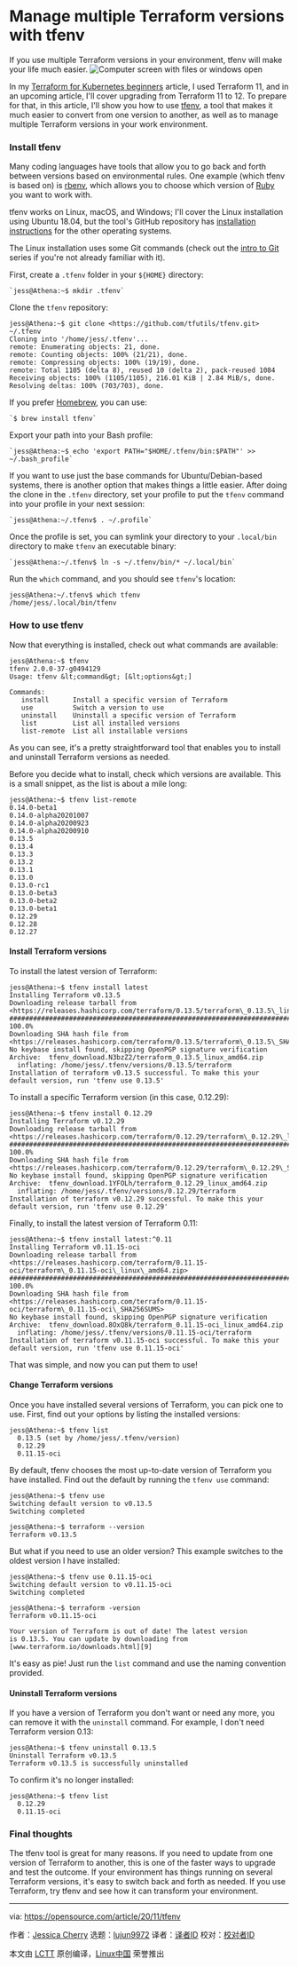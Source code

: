[#]: collector: (lujun9972)
[#]: translator: ( )
[#]: reviewer: ( )
[#]: publisher: ( )
[#]: url: ( )
[#]: subject: (Manage multiple Terraform versions with tfenv)
[#]: via: (https://opensource.com/article/20/11/tfenv)
[#]: author: (Jessica Cherry https://opensource.com/users/cherrybomb)

Manage multiple Terraform versions with tfenv
======
If you use multiple Terraform versions in your environment, tfenv will
make your life much easier.
![Computer screen with files or windows open][1]

In my [Terraform for Kubernetes beginners][2] article, I used Terraform 11, and in an upcoming article, I'll cover upgrading from Terraform 11 to 12. To prepare for that, in this article, I'll show you how to use [tfenv][3], a tool that makes it much easier to convert from one version to another, as well as to manage multiple Terraform versions in your work environment.

### Install tfenv

Many coding languages have tools that allow you to go back and forth between versions based on environmental rules. One example (which tfenv is based on) is [rbenv][4], which allows you to choose which version of [Ruby][5] you want to work with.

tfenv works on Linux, macOS, and Windows; I'll cover the Linux installation using Ubuntu 18.04, but the tool's GitHub repository has [installation instructions][6] for the other operating systems.

The Linux installation uses some Git commands (check out the [intro to Git][7] series if you're not already familiar with it).

First, create a `.tfenv` folder in your `${HOME}` directory:


```
`jess@Athena:~$ mkdir .tfenv`
```

Clone the `tfenv` repository:


```
jess@Athena:~$ git clone <https://github.com/tfutils/tfenv.git> ~/.tfenv
Cloning into '/home/jess/.tfenv'...
remote: Enumerating objects: 21, done.
remote: Counting objects: 100% (21/21), done.
remote: Compressing objects: 100% (19/19), done.
remote: Total 1105 (delta 8), reused 10 (delta 2), pack-reused 1084
Receiving objects: 100% (1105/1105), 216.01 KiB | 2.84 MiB/s, done.
Resolving deltas: 100% (703/703), done.
```

If you prefer [Homebrew][8], you can use:


```
`$ brew install tfenv`
```

Export your path into your Bash profile:


```
`jess@Athena:~$ echo 'export PATH="$HOME/.tfenv/bin:$PATH"' >> ~/.bash_profile`
```

If you want to use just the base commands for Ubuntu/Debian-based systems, there is another option that makes things a little easier. After doing the clone in the `.tfenv` directory, set your profile to put the `tfenv` command into your profile in your next session:


```
`jess@Athena:~/.tfenv$ . ~/.profile`
```

Once the profile is set, you can symlink your directory to your `.local/bin` directory to make `tfenv` an executable binary:


```
`jess@Athena:~/.tfenv$ ln -s ~/.tfenv/bin/* ~/.local/bin`
```

Run the `which` command, and you should see `tfenv`'s location:


```
jess@Athena:~/.tfenv$ which tfenv
/home/jess/.local/bin/tfenv
```

### How to use tfenv

Now that everything is installed, check out what commands are available:


```
jess@Athena:~$ tfenv
tfenv 2.0.0-37-g0494129
Usage: tfenv &lt;command&gt; [&lt;options&gt;]

Commands:
   install      Install a specific version of Terraform
   use          Switch a version to use
   uninstall    Uninstall a specific version of Terraform
   list         List all installed versions
   list-remote  List all installable versions
```

As you can see, it's a pretty straightforward tool that enables you to install and uninstall Terraform versions as needed.

Before you decide what to install, check which versions are available. This is a small snippet, as the list is about a mile long:


```
jess@Athena:~$ tfenv list-remote
0.14.0-beta1
0.14.0-alpha20201007
0.14.0-alpha20200923
0.14.0-alpha20200910
0.13.5
0.13.4
0.13.3
0.13.2
0.13.1
0.13.0
0.13.0-rc1
0.13.0-beta3
0.13.0-beta2
0.13.0-beta1
0.12.29
0.12.28
0.12.27
```

#### Install Terraform versions

To install the latest version of Terraform:


```
jess@Athena:~$ tfenv install latest
Installing Terraform v0.13.5
Downloading release tarball from <https://releases.hashicorp.com/terraform/0.13.5/terraform\_0.13.5\_linux\_amd64.zip>
###################################################################################################################################################################################### 100.0%
Downloading SHA hash file from <https://releases.hashicorp.com/terraform/0.13.5/terraform\_0.13.5\_SHA256SUMS>
No keybase install found, skipping OpenPGP signature verification
Archive:  tfenv_download.N3bzZ2/terraform_0.13.5_linux_amd64.zip
  inflating: /home/jess/.tfenv/versions/0.13.5/terraform  
Installation of terraform v0.13.5 successful. To make this your default version, run 'tfenv use 0.13.5'
```

To install a specific Terraform version (in this case, 0.12.29):


```
jess@Athena:~$ tfenv install 0.12.29
Installing Terraform v0.12.29
Downloading release tarball from <https://releases.hashicorp.com/terraform/0.12.29/terraform\_0.12.29\_linux\_amd64.zip>
###################################################################################################################################################################################### 100.0%
Downloading SHA hash file from <https://releases.hashicorp.com/terraform/0.12.29/terraform\_0.12.29\_SHA256SUMS>
No keybase install found, skipping OpenPGP signature verification
Archive:  tfenv_download.1YFOLh/terraform_0.12.29_linux_amd64.zip
  inflating: /home/jess/.tfenv/versions/0.12.29/terraform  
Installation of terraform v0.12.29 successful. To make this your default version, run 'tfenv use 0.12.29'
```

Finally, to install the latest version of Terraform 0.11:


```
jess@Athena:~$ tfenv install latest:^0.11
Installing Terraform v0.11.15-oci
Downloading release tarball from <https://releases.hashicorp.com/terraform/0.11.15-oci/terraform\_0.11.15-oci\_linux\_amd64.zip>
###################################################################################################################################################################################### 100.0%
Downloading SHA hash file from <https://releases.hashicorp.com/terraform/0.11.15-oci/terraform\_0.11.15-oci\_SHA256SUMS>
No keybase install found, skipping OpenPGP signature verification
Archive:  tfenv_download.8OxQ8k/terraform_0.11.15-oci_linux_amd64.zip
  inflating: /home/jess/.tfenv/versions/0.11.15-oci/terraform  
Installation of terraform v0.11.15-oci successful. To make this your default version, run 'tfenv use 0.11.15-oci'
```

That was simple, and now you can put them to use!

#### Change Terraform versions

Once you have installed several versions of Terraform, you can pick one to use. First, find out your options by listing the installed versions:


```
jess@Athena:~$ tfenv list
  0.13.5 (set by /home/jess/.tfenv/version)
  0.12.29
  0.11.15-oci
```

By default, tfenv chooses the most up-to-date version of Terraform you have installed. Find out the default by running the `tfenv use` command:


```
jess@Athena:~$ tfenv use
Switching default version to v0.13.5
Switching completed

jess@Athena:~$ terraform --version
Terraform v0.13.5
```

But what if you need to use an older version? This example switches to the oldest version I have installed:


```
jess@Athena:~$ tfenv use 0.11.15-oci
Switching default version to v0.11.15-oci
Switching completed

jess@Athena:~$ terraform -version
Terraform v0.11.15-oci

Your version of Terraform is out of date! The latest version
is 0.13.5. You can update by downloading from [www.terraform.io/downloads.html][9]
```

It's easy as pie! Just run the `list` command and use the naming convention provided.

#### Uninstall Terraform versions

If you have a version of Terraform you don't want or need any more, you can remove it with the `uninstall` command. For example, I don't need Terraform version 0.13:


```
jess@Athena:~$ tfenv uninstall 0.13.5
Uninstall Terraform v0.13.5
Terraform v0.13.5 is successfully uninstalled
```

To confirm it's no longer installed:


```
jess@Athena:~$ tfenv list
  0.12.29
  0.11.15-oci
```

### Final thoughts

The tfenv tool is great for many reasons. If you need to update from one version of Terraform to another, this is one of the faster ways to upgrade and test the outcome. If your environment has things running on several Terraform versions, it's easy to switch back and forth as needed. If you use Terraform, try tfenv and see how it can transform your environment.

--------------------------------------------------------------------------------

via: https://opensource.com/article/20/11/tfenv

作者：[Jessica Cherry][a]
选题：[lujun9972][b]
译者：[译者ID](https://github.com/译者ID)
校对：[校对者ID](https://github.com/校对者ID)

本文由 [LCTT](https://github.com/LCTT/TranslateProject) 原创编译，[Linux中国](https://linux.cn/) 荣誉推出

[a]: https://opensource.com/users/cherrybomb
[b]: https://github.com/lujun9972
[1]: https://opensource.com/sites/default/files/styles/image-full-size/public/lead-images/browser_screen_windows_files.png?itok=kLTeQUbY (Computer screen with files or windows open)
[2]: https://opensource.com/article/20/7/terraform-kubernetes
[3]: https://github.com/tfutils/tfenv
[4]: https://github.com/rbenv/rbenv
[5]: https://www.ruby-lang.org/en/
[6]: https://github.com/tfutils/tfenv#installation
[7]: https://opensource.com/life/16/7/stumbling-git
[8]: https://opensource.com/article/20/6/homebrew-linux
[9]: http://www.terraform.io/downloads.html
